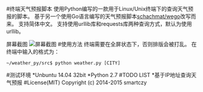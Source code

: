 #终端天气预报脚本
使用Python编写的一款用于Linux/Unix终端下的查询天气预报的脚本。
基于另一个使用Go语言编写的天气预报脚本[schachmat/wego](https://github.com/schachmat/wego)改写而来。
支持简体中文。
支持使用urllib库和requests库两种查询方式，默认为使用urllib。

屏幕截图
![屏幕截图](/home/smart/weather.png)
#使用方法
终端需要在全屏状态下，否则排版会被打乱。
在终端中输入的格式为：
```
~/weather_py/src$ python weather.py [CITY]
```
#测试环境
*Unbuntu 14.04 32bit
*Python 2.7
#TODO LIST
*基于IP地址查询天气预报
#License(MIT)
Copyright (c) 2014-2015 smartczy
